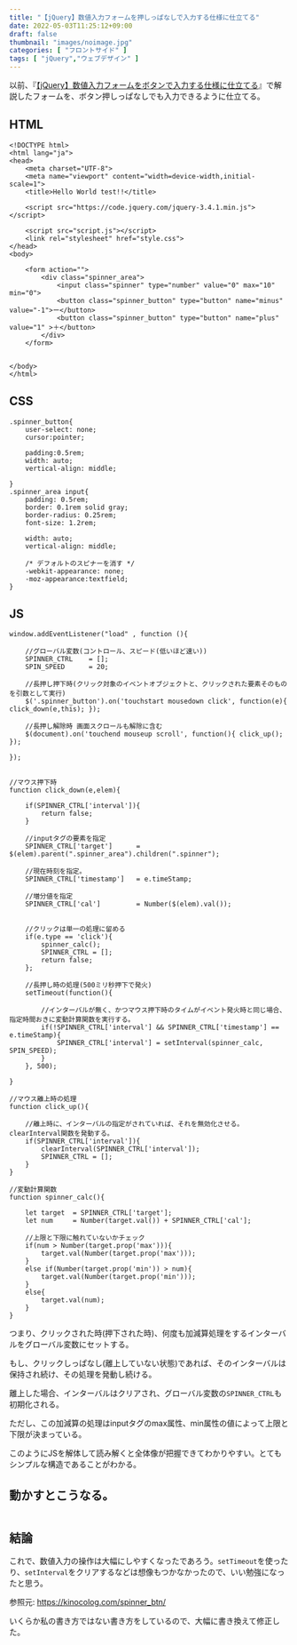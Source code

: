 ```yaml
---
title: "【jQuery】数値入力フォームを押しっぱなしで入力する仕様に仕立てる"
date: 2022-05-03T11:25:12+09:00
draft: false
thumbnail: "images/noimage.jpg"
categories: [ "フロントサイド" ]
tags: [ "jQuery","ウェブデザイン" ]
---
```


以前、『[【jQuery】数値入力フォームをボタンで入力する仕様に仕立てる](/post/jquery-number-form/)』で解説したフォームを、ボタン押しっぱなしでも入力できるように仕立てる。

## HTML

    <!DOCTYPE html>
    <html lang="ja">
    <head>
    	<meta charset="UTF-8">
        <meta name="viewport" content="width=device-width,initial-scale=1">
    	<title>Hello World test!!</title>
    
        <script src="https://code.jquery.com/jquery-3.4.1.min.js"></script>
    
    	<script src="script.js"></script>
    	<link rel="stylesheet" href="style.css">
    </head>
    <body>
    
        <form action="">
            <div class="spinner_area">
                <input class="spinner" type="number" value="0" max="10" min="0">
                <button class="spinner_button" type="button" name="minus" value="-1">ー</button>
                <button class="spinner_button" type="button" name="plus"  value="1" >＋</button>
            </div>
        </form>
    
    
    </body>
    </html>
    


## CSS


    .spinner_button{
        user-select: none;
        cursor:pointer;
    
        padding:0.5rem;
        width: auto;
        vertical-align: middle;
    
    }
    .spinner_area input{
        padding: 0.5rem;
        border: 0.1rem solid gray;
        border-radius: 0.25rem;
        font-size: 1.2rem;
    
        width: auto;
        vertical-align: middle;
    
        /* デフォルトのスピナーを消す */
        -webkit-appearance: none;
        -moz-appearance:textfield;
    }


## JS


    window.addEventListener("load" , function (){
    
        //グローバル変数(コントロール、スピード(低いほど速い))
        SPINNER_CTRL    = [];
        SPIN_SPEED      = 20;
    
        //長押し押下時(クリック対象のイベントオブジェクトと、クリックされた要素そのものを引数として実行)
        $('.spinner_button').on('touchstart mousedown click', function(e){ click_down(e,this); }); 
        
        //長押し解除時 画面スクロールも解除に含む
        $(document).on('touchend mouseup scroll', function(){ click_up(); }); 
    
    });
    
    
    //マウス押下時
    function click_down(e,elem){
    
        if(SPINNER_CTRL['interval']){
            return false;
        }
    
        //inputタグの要素を指定
        SPINNER_CTRL['target']      = $(elem).parent(".spinner_area").children(".spinner");
    
        //現在時刻を指定。
        SPINNER_CTRL['timestamp']   = e.timeStamp;
    
        //増分値を指定
        SPINNER_CTRL['cal']         = Number($(elem).val());
    
    
        //クリックは単一の処理に留める
        if(e.type == 'click'){
            spinner_calc();
            SPINNER_CTRL = []; 
            return false;
        };
    
        //長押し時の処理(500ミリ秒押下で発火)
        setTimeout(function(){
    
            //インターバルが無く、かつマウス押下時のタイムがイベント発火時と同じ場合、指定時間おきに変動計算関数を実行する。
            if(!SPINNER_CTRL['interval'] && SPINNER_CTRL['timestamp'] == e.timeStamp){
                SPINNER_CTRL['interval'] = setInterval(spinner_calc, SPIN_SPEED);
            }
        }, 500);
    
    }
    
    //マウス離上時の処理
    function click_up(){
        
        //離上時に、インターバルの指定がされていれば、それを無効化させる。clearInterval関数を発動する。
        if(SPINNER_CTRL['interval']){
            clearInterval(SPINNER_CTRL['interval']);
            SPINNER_CTRL = []; 
        }
    }
    
    //変動計算関数
    function spinner_calc(){
    
        let target  = SPINNER_CTRL['target'];
        let num     = Number(target.val()) + SPINNER_CTRL['cal'];
        
        //上限と下限に触れていないかチェック
        if(num > Number(target.prop('max'))){
            target.val(Number(target.prop('max')));
        }
        else if(Number(target.prop('min')) > num){
            target.val(Number(target.prop('min')));
        }
        else{
            target.val(num);
        }
    }
    

つまり、クリックされた時(押下された時)、何度も加減算処理をするインターバルをグローバル変数にセットする。

もし、クリックしっぱなし(離上していない状態)であれば、そのインターバルは保持され続け、その処理を発動し続ける。

離上した場合、インターバルはクリアされ、グローバル変数の`SPINNER_CTRL`も初期化される。

ただし、この加減算の処理はinputタグのmax属性、min属性の値によって上限と下限が決まっている。

このようにJSを解体して読み解くと全体像が把握できてわかりやすい。とてもシンプルな構造であることがわかる。


## 動かすとこうなる。

<div class="img-center"><img src="/images/Screenshot from 2022-05-03 16-44-24.png" alt=""></div>

## 結論

これで、数値入力の操作は大幅にしやすくなったであろう。`setTimeout`を使ったり、`setInterval`をクリアするなどは想像もつかなかったので、いい勉強になったと思う。

参照元: https://kinocolog.com/spinner_btn/

いくらか私の書き方ではない書き方をしているので、大幅に書き換えて修正した。


